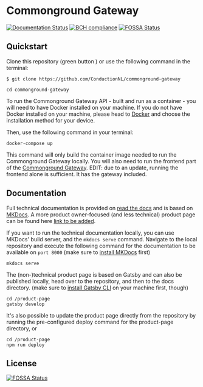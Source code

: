 # Commonground Gateway

[![Documentation Status](https://readthedocs.org/projects/commonground-gateway/badge/?version=latest)](https://commonground-gateway.readthedocs.io/en/latest/?badge=latest)
[![BCH compliance](https://bettercodehub.com/edge/badge/ConductionNL/commonground-gateway?branch=master)](https://bettercodehub.com/)
[![FOSSA Status](https://app.fossa.com/api/projects/git%2Bgithub.com%2FConductionNL%2Fcommonground-gateway.svg?type=shield)](https://app.fossa.com/projects/git%2Bgithub.com%2FConductionNL%2Fcommonground-gateway?ref=badge_shield)

## Quickstart

Clone this repository (green button ) or use the following command in the terminal:

```cli
$ git clone https://github.com/ConductionNL/commonground-gateway

cd commonground-gateway
```

To run the Commonground Gateway API - built and run as a container - you will need to have Docker
installed on your machine. If you do not have Docker installed on your machine, please head to [Docker](https://docs.docker.com/get-started/) and choose the installation method for your device.

Then, use the following command in your terminal:

```cli
docker-compose up
```

This command will only build the container image needed to run the Commonground Gateway locally. You will also need to run the frontend part of the [Commonground Gateway](https://github.com/ConductionNL/commonground-gateway-frontend). EDIT: due to an update, running the frontend alone is sufficient. It has the gateway included.

## Documentation

Full technical documentation is provided on [read the docs](https://commonground-gateway.readthedocs.io/) and is based on [MKDocs](https://www.mkdocs.org/). A more product owner-focused (and less technical) product page can be found here [link to be added]().

If you want to run the technical documentation locally, you can use MKDocs' build server, and the `mkdocs serve` command. Navigate to the local repository and execute the following command for the documentation to be available on `port 8000` (make sure to [install MKDocs](https://www.mkdocs.org/user-guide/installation/) first)

```cli
mkdocs serve
```

The (non-)technical product page is based on Gatsby and can also be published locally, head over to the repository, and then to the docs directory. (make sure to [install Gatsby CLI](https://www.gatsbyjs.com/docs/tutorial/part-0/#gatsby-cli) on your machine first, though)

```cli
cd /product-page
gatsby develop
```

It's also possible to update the product page directly from the repository by running the pre-configured deploy command for the product-page directory, or

```cli
cd /product-page
npm run deploy
```


## License
[![FOSSA Status](https://app.fossa.com/api/projects/git%2Bgithub.com%2FConductionNL%2Fcommonground-gateway.svg?type=large)](https://app.fossa.com/projects/git%2Bgithub.com%2FConductionNL%2Fcommonground-gateway?ref=badge_large)